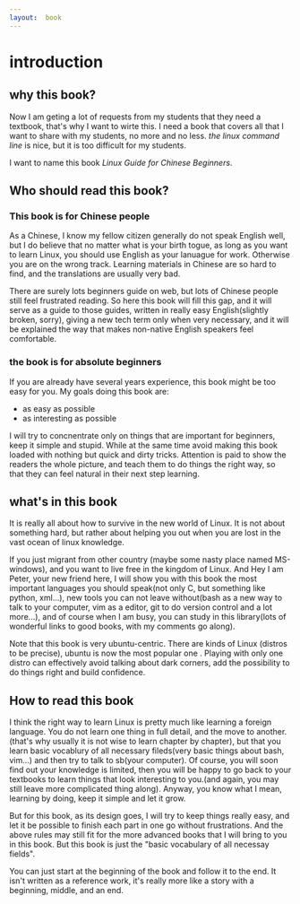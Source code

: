 ```yaml
---
layout:  book
---
```


# introduction
## why this book?    

Now I am geting a lot of requests from my students that they need a textbook,
that's why I want to wirte this. I need a book that covers all that I want to
share with my students, no more and no less. _the linux command line_ is nice,
but it is too difficult for my students.

I want to name this book _Linux Guide for Chinese Beginners_.

## Who should read this book?
### This book is for Chinese people
As a Chinese, I know my fellow citizen generally do not speak English well, but
I do believe that no matter what is your birth togue, as long as you want to
learn Linux, you should use English as your lanuague for work. Otherwise you
are on the wrong track. Learning materials in Chinese are so hard to find, and
the translations are usually very bad.

There are surely lots beginners guide on web, but lots of Chinese people still
feel frustrated reading. So here this book will fill this gap, and it will
serve as a guide to those guides, written in really easy English(slightly
broken, sorry), giving a new tech term only when very necessary, and it will
be explained the way that makes non-native English speakers feel comfortable. 

### the book is for absolute beginners
If you are already have several years experience, this book might be too easy
for you. My goals doing this book are:

 - as easy as possible 
 - as interesting as possible

I will try to concnentrate only on things that are important for beginners,
keep it simple and stupid. While at the same time avoid making this book
loaded with nothing but quick and dirty tricks. Attention is paid to show the
readers the whole picture, and teach them to do things the right way, so that
they can feel natural in their next step learning.

## what's in this book
It is really all about how to survive in the new world of Linux. It is not
about something hard, but rather about helping you out when you are lost in
the vast ocean of linux knowledge. 

If you just migrant from other country (maybe some nasty place named
MS-windows), and you want to live free in the kingdom of Linux.  And Hey I am
Peter, your new friend here, I will show you with this book the most important
languages you should speak(not only C, but something like python, xml...), new
tools you can not leave without(bash as a new way to talk to your computer,
vim as a editor, git to do version control and a lot more...), and of course
when I am busy, you can study in this library(lots of wonderful links to good
books, with my comments go along).

Note that this book is very ubuntu-centric. There are kinds of Linux (distros
to be precise), ubuntu is now the most popular one . Playing with only one
distro can effectively avoid talking about dark corners, add the possibility
to do things right and build confidence.

## How to read this book
I think the right way to learn Linux is pretty much like learning a foreign
language. You do not learn one thing in full detail, and the move to
another.(that's why usually it is not wise to learn chapter by chapter), but
that you learn basic vocablury of all necessary fileds(very basic things about
bash, vim...) and then try to talk to sb(your computer). Of course, you will
soon find out your knowledge is limited, then you will be happy to go back to
your textbooks to learn things that look interesting to you.(and again, you
may still leave more complicated thing along). Anyway, you know what I mean,
learning by doing, keep it simple and let it grow.

But for this book, as its design goes, I will try to keep things really easy,
and let it be possible to finish each part in one go without frustrations.
And the above rules may still fit for the more advanced books that I will
bring to you in this book. But this book is just the "basic vocabulary of all
necessay fields".

You can just start at the beginning of the book and follow it to the end. It
isn't written as a reference work, it's really more like a story with a
beginning, middle, and an end.


